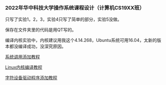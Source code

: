### 2022年华中科技大学操作系统课程设计（计算机CS19XX班）

只写了实验1，2，3，实验4只写了简单的部分，实验5没做。

保存在文件夹里的代码是用QT写的。

编译内核实验中，内核建议用我这个4.14.268，Ubuntu系统可用16.04，太新的版本都没编译成功，没深究原因。

[系统调用添加教程](https://blog.csdn.net/Xiaobai__Lee/article/details/72048829)

[Linux内核编译教程](https://www.cnblogs.com/harrypotterjackson/p/11846222.html)

[字符设备驱动程序添加教程](http://www.yalewoo.com/linux_char_drive.html)
